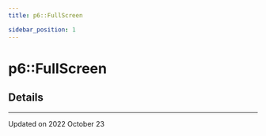 ```yaml
---
title: p6::FullScreen

sidebar_position: 1
---
```


# p6::FullScreen





## Details
-------------------------------

Updated on 2022 October 23